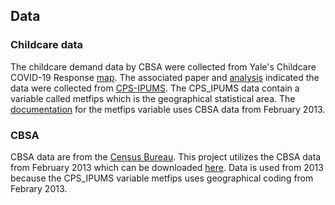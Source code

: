 ## Data

### Childcare data

The childcare demand data by CBSA were collected from Yale's Childcare COVID-19 Response [map](https://covid.yale.edu/innovation/mapping/childcare/). The associated paper and [analysis](https://github.com/jbayham/us_childcare_obligations) indicated the data were collected from [CPS-IPUMS](https://cps.ipums.org/cps/). The CPS_IPUMS data contain a variable called metfips which is the geographical statistical area. The [documentation](https://cps.ipums.org/cps/codes/metfips_2014onward_codes.shtml) for the metfips variable uses CBSA data from February 2013.

### CBSA 

CBSA data are from the [Census Bureau](https://www.census.gov/geographies/reference-files/time-series/demo/metro-micro/delineation-files.html). This project utilizes the CBSA data from February 2013 which can be downloaded [here](https://www2.census.gov/programs-surveys/metro-micro/geographies/reference-files/2013/delineation-files/list1.xls). Data is used from 2013 because the CPS_IPUMS variable metfips uses geographical coding from Febrary 2013.
